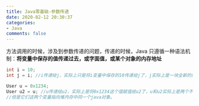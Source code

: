 ```yaml
---
title: Java零基础-参数传递
date: 2020-02-12 20:30:37
categories:
- Java
comments: false
---
```




方法调用的时候，涉及到参数传递的问题，传递的时候，Java 只遵循一种语法机制：**将变量中保存的值传递过去，或字面值，或某个对象的内存地址**

```java
int i = 10;
int j = i; //i传递给j，实际上只是将i变量中保存的10传递给j了，j实际上是一块全新的内存空间。

User u = 0x1234;
User u2 = u; //u传递给u2，实际上是将0x1234这个值赋值给u2了，u和u2实际上是两个不同的局部变量，
//但是它们这两个变量指向堆内存中同一个java对象。
```

